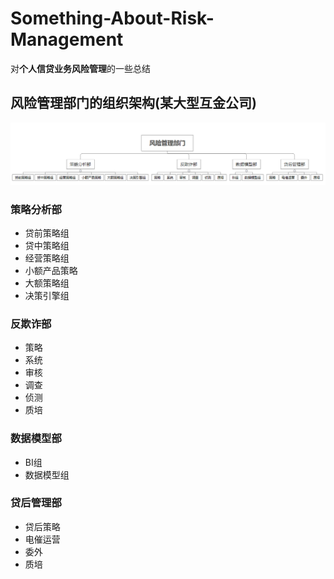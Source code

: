 # Something-About-Risk-Management
对**个人信贷业务风险管理**的一些总结

## 风险管理部门的组织架构(某大型互金公司)

<img src="risk-management-department.png"/>

### 策略分析部
- 贷前策略组
- 贷中策略组
- 经营策略组
- 小额产品策略
- 大额策略组
- 决策引擎组

### 反欺诈部
- 策略
- 系统
- 审核
- 调查
- 侦测
- 质培

### 数据模型部
- BI组
- 数据模型组

### 贷后管理部
- 贷后策略
- 电催运营
- 委外
- 质培

